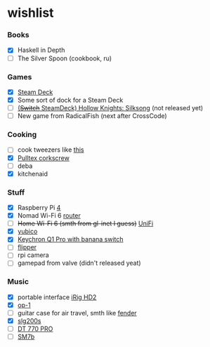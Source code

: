 # wishlist

### Books

- [x] Haskell in Depth
- [ ] The Silver Spoon (cookbook, ru)

### Games

- [x] [Steam Deck](https://store.steampowered.com/steamdeck)
- [x] Some sort of dock for a Steam Deck
- [ ] [(~~Switch~~ SteamDeck) Hollow Knights: Silksong](https://hollowknightsilksong.com/) (not released yet)
- [ ] New game from RadicalFish (next after CrossCode)

### Cooking

- [ ] cook tweezers like [this](https://www.amazon.com/Rivoean-Tweezers-Culinary-Stainless-Precision/dp/B0799NTCM3?ref_=fsclp_pl_dp_3)
- [x] [Pulltex corkscrew](https://www.pulltex.com/en/corkscrew/monza-corkscrew.html)
- [ ] deba
- [x] kitchenaid

### Stuff

- [x] Raspberry Pi [4](https://www.raspberrypi.com/products/raspberry-pi-4-model-b/) 
- [x] Nomad Wi-Fi 6 [router](https://www.gl-inet.com/products/gl-axt1800/)
- [ ] ~~Home Wi-Fi 6 (smth from gl-inet I guess)~~ [UniFi](https://ui.com/eu/en/cloud-gateways/wifi-integrated/dream-router)
- [x] [yubico](https://www.yubico.com/)
- [x] [Keychron Q1 Pro with banana switch](https://keychron.it/products/keychron-q1-pro-qmk-via-wireless-custom-mechanical-keyboard?variant=41703139377335)
- [ ] [flipper](https://flipperzero.one/)
- [ ] rpi camera
- [ ] gamepad from valve (didn't released yeat)

### Music

- [x] portable interface [iRig HD2](https://www.ikmultimedia.com/products/irighd2/)
- [x] [op-1](https://teenage.engineering/products/op-1)
- [ ] guitar case for air travel, smth like [fender](https://www.amazon.co.uk/dp/B01MTSVO2U?linkCode=gs2&tag=musiccritic0a-21)
- [x] [slg200s](https://europe.yamaha.com/en/products/musical_instruments/guitars_basses/silent_guitar/slg200_series/index.html)
- [ ] [DT 770 PRO](https://www.beyerdynamic.de/p/dt-770-pro)
- [ ] [SM7b](https://www.amazon.de/-/en/dp/B0002E4Z8M/?psc=1)
